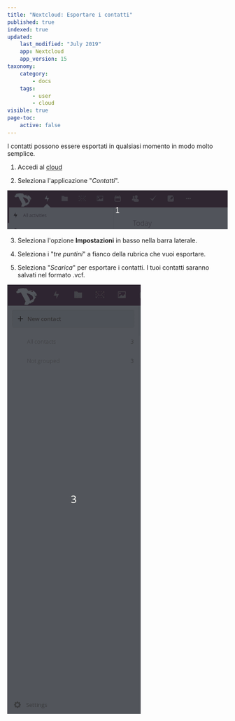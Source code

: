 ```yaml
---
title: "Nextcloud: Esportare i contatti"
published: true
indexed: true
updated:
    last_modified: "July 2019"		
    app: Nextcloud
    app_version: 15
taxonomy:
    category:
        - docs
    tags:
        - user
        - cloud
visible: true
page-toc:
    active: false
---
```


I contatti possono essere esportati in qualsiasi momento in modo molto semplice.

1. Accedi al [cloud](https://cloud.disroot.org)

2. Seleziona l'applicazione "*Contatti*".

![](en/select_app.gif)

3. Seleziona l'opzione **Impostazioni** in basso nella barra laterale.

4. Seleziona i "*tre puntini*" a fianco della rubrica che vuoi esportare.

5. Seleziona "*Scarica*" per esportare i contatti. I tuoi contatti saranno salvati nel formato .vcf.

![](en/export_data.gif)
